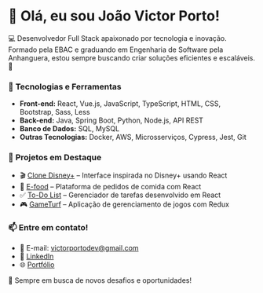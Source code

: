 # 👋 Olá, eu sou João Victor Porto!

💻 Desenvolvedor Full Stack apaixonado por tecnologia e inovação. Formado pela EBAC e graduando em Engenharia de Software pela Anhanguera, estou sempre buscando criar soluções eficientes e escaláveis. 🚀  

### 🔧 **Tecnologias e Ferramentas**  
- **Front-end:** React, Vue.js, JavaScript, TypeScript, HTML, CSS, Bootstrap, Sass, Less  
- **Back-end:** Java, Spring Boot, Python, Node.js, API REST  
- **Banco de Dados:** SQL, MySQL  
- **Outras Tecnologias:** Docker, AWS, Microsserviços, Cypress, Jest, Git  

### 📌 **Projetos em Destaque**  
- 🎬 [Clone Disney+](https://clone-disneyplus-ten-lemon.vercel.app/) – Interface inspirada no Disney+ usando React  
- 🍔 [E-food](https://efood-fet2.vercel.app/) – Plataforma de pedidos de comida com React  
- ✅ [To-Do List](https://vercel.com/jportovs-projects/to-do-list) – Gerenciador de tarefas desenvolvido em React  
- 🎮 [GameTurf](https://vercel.com/jportovs-projects/ebac-games-redux-5nw3) – Aplicação de gerenciamento de jogos com Redux  

### 📫 **Entre em contato!**  
- 📩 E-mail: victorportodev@gmail.com  
- 💼 [LinkedIn](https://www.linkedin.com/in/vportodev/)  
- 🌐 [Portfólio](https://vportfolio-psi.vercel.app/)  

🚀 Sempre em busca de novos desafios e oportunidades!  

